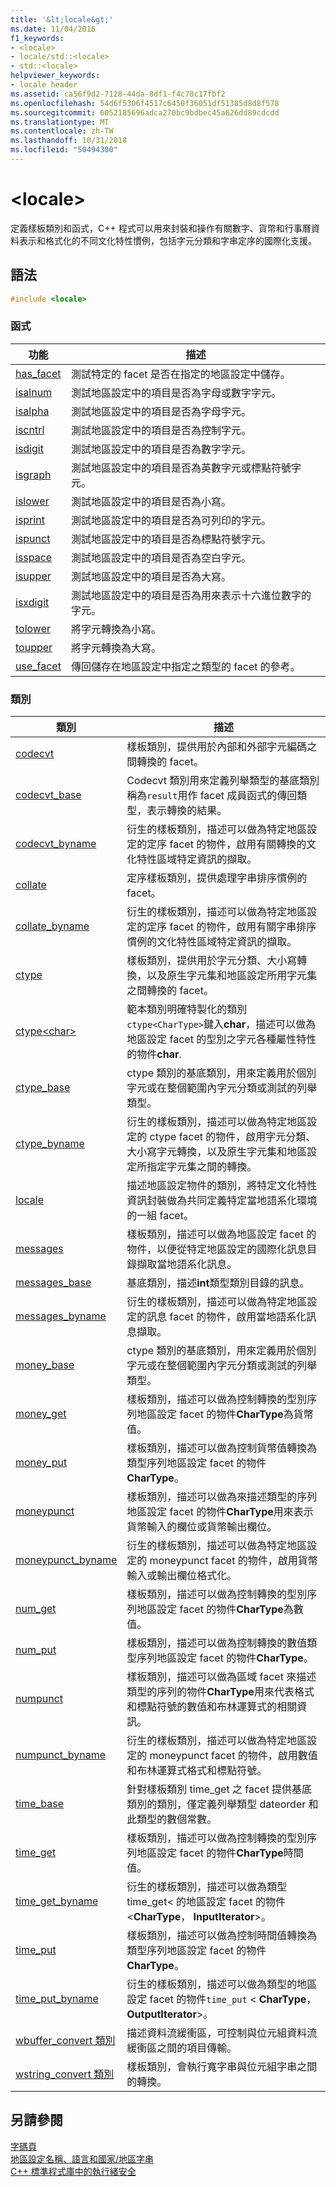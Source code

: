 ```yaml
---
title: '&lt;locale&gt;'
ms.date: 11/04/2016
f1_keywords:
- <locale>
- locale/std::<locale>
- std::<locale>
helpviewer_keywords:
- locale header
ms.assetid: ca56f9d2-7128-44da-8df1-f4c78c17fbf2
ms.openlocfilehash: 54d6f5306f4517c6450f36051df51385d8d8f578
ms.sourcegitcommit: 6052185696adca270bc9bdbec45a626dd89cdcdd
ms.translationtype: MT
ms.contentlocale: zh-TW
ms.lasthandoff: 10/31/2018
ms.locfileid: "50494300"
---
```

# <a name="ltlocalegt"></a>&lt;locale&gt;

定義樣板類別和函式，C++ 程式可以用來封裝和操作有關數字、貨幣和行事曆資料表示和格式化的不同文化特性慣例，包括字元分類和字串定序的國際化支援。

## <a name="syntax"></a>語法

```cpp
#include <locale>

```

### <a name="functions"></a>函式

|功能|描述|
|-|-|
|[has_facet](../standard-library/locale-functions.md#has_facet)|測試特定的 facet 是否在指定的地區設定中儲存。|
|[isalnum](../standard-library/locale-functions.md#isalnum)|測試地區設定中的項目是否為字母或數字字元。|
|[isalpha](../standard-library/locale-functions.md#isalpha)|測試地區設定中的項目是否為字母字元。|
|[iscntrl](../standard-library/locale-functions.md#iscntrl)|測試地區設定中的項目是否為控制字元。|
|[isdigit](../standard-library/locale-functions.md#isdigit)|測試地區設定中的項目是否為數字字元。|
|[isgraph](../standard-library/locale-functions.md#isgraph)|測試地區設定中的項目是否為英數字元或標點符號字元。|
|[islower](../standard-library/locale-functions.md#islower)|測試地區設定中的項目是否為小寫。|
|[isprint](../standard-library/locale-functions.md#isprint)|測試地區設定中的項目是否為可列印的字元。|
|[ispunct](../standard-library/locale-functions.md#ispunct)|測試地區設定中的項目是否為標點符號字元。|
|[isspace](../standard-library/locale-functions.md#isspace)|測試地區設定中的項目是否為空白字元。|
|[isupper](../standard-library/locale-functions.md#isupper)|測試地區設定中的項目是否為大寫。|
|[isxdigit](../standard-library/locale-functions.md#isxdigit)|測試地區設定中的項目是否為用來表示十六進位數字的字元。|
|[tolower](../standard-library/locale-functions.md#tolower)|將字元轉換為小寫。|
|[toupper](../standard-library/locale-functions.md#toupper)|將字元轉換為大寫。|
|[use_facet](../standard-library/locale-functions.md#use_facet)|傳回儲存在地區設定中指定之類型的 facet 的參考。|

### <a name="classes"></a>類別

|類別|描述|
|-|-|
|[codecvt](../standard-library/codecvt-class.md)|樣板類別，提供用於內部和外部字元編碼之間轉換的 facet。|
|[codecvt_base](../standard-library/codecvt-base-class.md)|Codecvt 類別用來定義列舉類型的基底類別稱為`result`用作 facet 成員函式的傳回類型，表示轉換的結果。|
|[codecvt_byname](../standard-library/codecvt-byname-class.md)|衍生的樣板類別，描述可以做為特定地區設定的定序 facet 的物件，啟用有關轉換的文化特性區域特定資訊的擷取。|
|[collate](../standard-library/collate-class.md)|定序樣板類別，提供處理字串排序慣例的 facet。|
|[collate_byname](../standard-library/collate-byname-class.md)|衍生的樣板類別，描述可以做為特定地區設定的定序 facet 的物件，啟用有關字串排序慣例的文化特性區域特定資訊的擷取。|
|[ctype](../standard-library/ctype-class.md)|樣板類別，提供用於字元分類、大小寫轉換，以及原生字元集和地區設定所用字元集之間轉換的 facet。|
|[ctype\<char>](../standard-library/ctype-char-class.md)|範本類別明確特製化的類別`ctype<CharType>`鍵入**char**，描述可以做為地區設定 facet 的型別之字元各種屬性特性的物件**char**.|
|[ctype_base](../standard-library/ctype-base-class.md)|ctype 類別的基底類別，用來定義用於個別字元或在整個範圍內字元分類或測試的列舉類型。|
|[ctype_byname](../standard-library/ctype-byname-class.md)|衍生的樣板類別，描述可以做為特定地區設定的 ctype facet 的物件，啟用字元分類、大小寫字元轉換，以及原生字元集和地區設定所指定字元集之間的轉換。|
|[locale](../standard-library/locale-class.md)|描述地區設定物件的類別，將特定文化特性資訊封裝做為共同定義特定當地語系化環境的一組 facet。|
|[messages](../standard-library/messages-class.md)|樣板類別，描述可以做為地區設定 facet 的物件，以便從特定地區設定的國際化訊息目錄擷取當地語系化訊息。|
|[messages_base](../standard-library/messages-base-class.md)|基底類別，描述**int**類型類別目錄的訊息。|
|[messages_byname](../standard-library/messages-byname-class.md)|衍生的樣板類別，描述可以做為特定地區設定的訊息 facet 的物件，啟用當地語系化訊息擷取。|
|[money_base](../standard-library/money-base-class.md)|ctype 類別的基底類別，用來定義用於個別字元或在整個範圍內字元分類或測試的列舉類型。|
|[money_get](../standard-library/money-get-class.md)|樣板類別，描述可以做為控制轉換的型別序列地區設定 facet 的物件**CharType**為貨幣值。|
|[money_put](../standard-library/money-put-class.md)|樣板類別，描述可以做為控制貨幣值轉換為類型序列地區設定 facet 的物件**CharType**。|
|[moneypunct](../standard-library/moneypunct-class.md)|樣板類別，描述可以做為來描述類型的序列地區設定 facet 的物件**CharType**用來表示貨幣輸入的欄位或貨幣輸出欄位。|
|[moneypunct_byname](../standard-library/moneypunct-byname-class.md)|衍生的樣板類別，描述可以做為特定地區設定的 moneypunct facet 的物件，啟用貨幣輸入或輸出欄位格式化。|
|[num_get](../standard-library/num-get-class.md)|樣板類別，描述可以做為控制轉換的型別序列地區設定 facet 的物件**CharType**為數值。|
|[num_put](../standard-library/num-put-class.md)|樣板類別，描述可以做為控制轉換的數值類型序列地區設定 facet 的物件**CharType**。|
|[numpunct](../standard-library/numpunct-class.md)|樣板類別，描述可以做為區域 facet 來描述類型的序列的物件**CharType**用來代表格式和標點符號的數值和布林運算式的相關資訊。|
|[numpunct_byname](../standard-library/numpunct-byname-class.md)|衍生的樣板類別，描述可以做為特定地區設定的 moneypunct facet 的物件，啟用數值和布林運算式格式和標點符號。|
|[time_base](../standard-library/time-base-class.md)|針對樣板類別 time_get 之 facet 提供基底類別的類別，僅定義列舉類型 dateorder 和此類型的數個常數。|
|[time_get](../standard-library/time-get-class.md)|樣板類別，描述可以做為控制轉換的型別序列地區設定 facet 的物件**CharType**時間值。|
|[time_get_byname](../standard-library/time-get-byname-class.md)|衍生的樣板類別，描述可以做為類型 time_get< 的地區設定 facet 的物件\<**CharType**， **InputIterator**>。|
|[time_put](../standard-library/time-put-class.md)|樣板類別，描述可以做為控制時間值轉換為類型序列地區設定 facet 的物件**CharType**。|
|[time_put_byname](../standard-library/time-put-byname-class.md)|衍生的樣板類別，描述可以做為類型的地區設定 facet 的物件`time_put` \< **CharType**， **OutputIterator**>。|
|[wbuffer_convert 類別](../standard-library/wbuffer-convert-class.md)|描述資料流緩衝區，可控制與位元組資料流緩衝區之間的項目傳輸。|
|[wstring_convert 類別](../standard-library/wstring-convert-class.md)|樣板類別，會執行寬字串與位元組字串之間的轉換。|

## <a name="see-also"></a>另請參閱

[字碼頁](../c-runtime-library/code-pages.md)<br/>
[地區設定名稱、語言和國家/地區字串](../c-runtime-library/locale-names-languages-and-country-region-strings.md)<br/>
[C++ 標準程式庫中的執行緒安全](../standard-library/thread-safety-in-the-cpp-standard-library.md)<br/>
